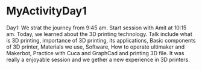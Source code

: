 # MyActivityDay1
Day1: We strat the journey from 9:45 am. Start session with Amit at 10:15 am. Today, we learned about the 3D printing technology. Talk include what is 3D printing, importance of 3D printing, its applications, Basic components of 3D printer, Materials we use, Software, How to operate ultimaker and Makerbot, Practice with Cuca and GraphCad and printing 3D file. It was really a enjoyable session and we gether a new experience in 3D printers. 
